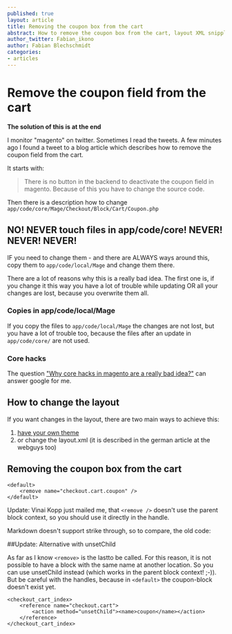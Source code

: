 ```yaml
---
published: true
layout: article
title: Removing the coupon box from the cart
abstract: How to remove the coupon box from the cart, layout XML snipplet included
author_twitter: Fabian_ikono
author: Fabian Blechschmidt
categories:
- articles
---
```


# Remove the coupon field from the cart

**The solution of this is at the end**

I monitor "magento" on twitter. Sometimes I read the tweets. A few minutes ago I found a tweet to a blog article which describes how to remove the coupon field from the cart.

It starts with: 

> There is no button in the backend to deactivate the coupon field in magento. Because of this you have to change the source code.

Then there is a description how to change `app/code/core/Mage/Checkout/Block/Cart/Coupon.php`

## NO! NEVER touch files in app/code/core! NEVER! NEVER! NEVER!

IF you need to change them - and there are ALWAYS ways around this, copy them to `app/code/local/Mage` and change them there.

There are a lot of reasons why this is a really bad idea. The first one is, if you change it this way you have a lot of trouble while updating OR all your changes are lost, because you overwrite them all.

### Copies in app/code/local/Mage

If you copy the files to `app/code/local/Mage` the changes are not lost, but you have a lot of trouble too, because the files after an update in `app/code/core/` are not used.

### Core hacks

The question ["Why core hacks in magento are a really bad idea?"](https://www.google.com/search?q=magento+core+hack) can answer google for me.

## How to change the layout

If you want changes in the layout, there are two main ways to achieve this:

1. [have your own theme](http://www.webguys.de/magento/ein-magento-theme-erstellen/)
1. or change the layout.xml (it is described in the german article at the webguys too)

## Removing the coupon box from the cart
    <default>
		<remove name="checkout.cart.coupon" />
    </default>

Update: Vinai Kopp just mailed me, that `<remove />` doesn't use the parent block context, so you should use it directly in the handle.

Markdown doesn't support strike through, so to compare, the old code:
    <default>
        <reference name="checkout.cart">
            <remove name="checkout.cart.coupon" />
        </reference>
    </default>   

##Update: Alternative with unsetChild

As far as I know `<remove>` is the lastto be called. For this reason, it is not possible to have a block with the same name at another location. So you can use unsetChild instead (which works in the parent block context! ;-)). But be careful with the handles, because in `<default>` the coupon-block doesn't exist yet.
	
    <checkout_cart_index>
        <reference name="checkout.cart">
            <action method="unsetChild"><name>coupon</name></action>
        </reference>
    </checkout_cart_index>